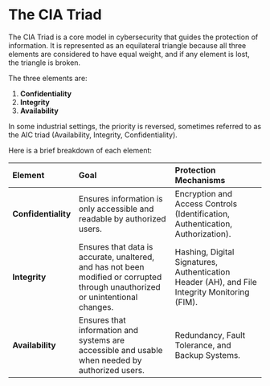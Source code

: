 # The CIA Triad

The CIA Triad is a core model in cybersecurity that guides the protection of information. It is represented as an equilateral triangle because all three elements are considered to have equal weight, and if any element is lost, the triangle is broken.

The three elements are:

1.  **Confidentiality**
2.  **Integrity**
3.  **Availability**

In some industrial settings, the priority is reversed, sometimes referred to as the AIC triad (Availability, Integrity, Confidentiality).

Here is a brief breakdown of each element:

| Element | Goal | Protection Mechanisms |
| :--- | :--- | :--- |
| **Confidentiality** | Ensures information is only accessible and readable by authorized users. | Encryption and Access Controls (Identification, Authentication, Authorization). |
| **Integrity** | Ensures that data is accurate, unaltered, and has not been modified or corrupted through unauthorized or unintentional changes. | Hashing, Digital Signatures, Authentication Header (AH), and File Integrity Monitoring (FIM). |
| **Availability** | Ensures that information and systems are accessible and usable when needed by authorized users. | Redundancy, Fault Tolerance, and Backup Systems. |